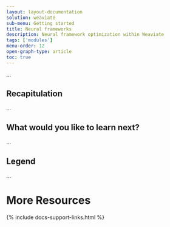 ```yaml
---
layout: layout-documentation
solution: weaviate
sub-menu: Getting started
title: Neural frameworks
description: Neural framework optimization within Weaviate
tags: ['modules']
menu-order: 12
open-graph-type: article
toc: true
---
```


...

## Recapitulation

...

## What would you like to learn next?

...

## Legend

...

# More Resources

{% include docs-support-links.html %}
